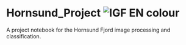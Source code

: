 # Hornsund_Project  ![IGF EN colour](https://github.com/user-attachments/assets/483cf5b9-7cb0-412c-a136-7f0ba8e32656)

A project notebook for the Hornsund Fjord image processing and classification.
